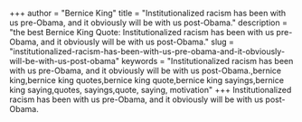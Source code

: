 +++
author = "Bernice King"
title = "Institutionalized racism has been with us pre-Obama, and it obviously will be with us post-Obama."
description = "the best Bernice King Quote: Institutionalized racism has been with us pre-Obama, and it obviously will be with us post-Obama."
slug = "institutionalized-racism-has-been-with-us-pre-obama-and-it-obviously-will-be-with-us-post-obama"
keywords = "Institutionalized racism has been with us pre-Obama, and it obviously will be with us post-Obama.,bernice king,bernice king quotes,bernice king quote,bernice king sayings,bernice king saying,quotes, sayings,quote, saying, motivation"
+++
Institutionalized racism has been with us pre-Obama, and it obviously will be with us post-Obama.
